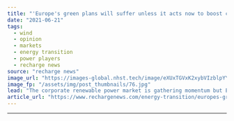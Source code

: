 ```yaml
---
title: "'Europe's green plans will suffer unless it acts now to boost corporate renewable energy'"
date: "2021-06-21"
tags: 
  - wind
  - opinion
  - markets
  - energy transition
  - power players
  - recharge news
source: "recharge news"
image_url: "https://images-global.nhst.tech/image/eXUxTGVxK2xybVIzblpYYTMwOWRSMGNwdVYwcndTVTJJaStJZnZuNTBIQT0=/nhst/binary/32fb2eb3fd1fdd2d95f38edcd1b73a74"
image_fp: "/assets/img/post_thumbnails/76.jpg"
lead: "The corporate renewable power market is gathering momentum but European businesses still face crucial policy and regulatory gaps, writes Hannah Hunt"
article_url: "https://www.rechargenews.com/energy-transition/europes-green-plans-will-suffer-unless-it-acts-now-to-boost-corporate-renewable-energy/2-1-1027521"
---
```


---
